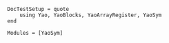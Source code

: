 ```@meta
DocTestSetup = quote
    using Yao, YaoBlocks, YaoArrayRegister, YaoSym
end
```

```@autodocs
Modules = [YaoSym]
```
